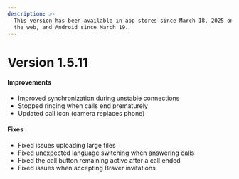 ```yaml
---
description: >-
  This version has been available in app stores since March 18, 2025 on iOS and
  the web, and Android since March 19.
---
```


# Version 1.5.11

#### **Improvements**

* Improved synchronization during unstable connections
* Stopped ringing when calls end prematurely
* Updated call icon (camera replaces phone)

#### Fixes

* Fixed issues uploading large files
* Fixed unexpected language switching when answering calls
* Fixed the call button remaining active after a call ended
* Fixed issues when accepting Braver invitations

